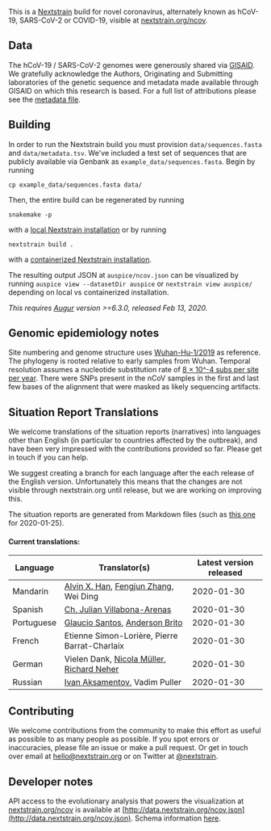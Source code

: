 This is a [Nextstrain](https://nextstrain.org) build for novel coronavirus, alternately known as hCoV-19, SARS-CoV-2 or COVID-19, visible at [nextstrain.org/ncov](https://nextstrain.org/ncov).

## Data

The hCoV-19 / SARS-CoV-2 genomes were generously shared via [GISAID](https://gisaid.org). We gratefully acknowledge the Authors, Originating and Submitting laboratories of the genetic sequence and metadata made available through GISAID on which this research is based. For a full list of attributions please see the [metadata file](data/metadata.tsv).

## Building

In order to run the Nextstrain build you must provision `data/sequences.fasta` and `data/metadata.tsv`.
We've included a test set of sequences that are publicly available via Genbank as `example_data/sequences.fasta`.
Begin by running
```
cp example_data/sequences.fasta data/
```
Then, the entire build can be regenerated by running
```
snakemake -p
```
with a [local Nextstrain installation](https://nextstrain.org/docs/getting-started/local-installation) or by running
```
nextstrain build .
```
with a [containerized Nextstrain installation](https://nextstrain.org/docs/getting-started/container-installation).

The resulting output JSON at `auspice/ncov.json` can be visualized by running `auspice view --datasetDir auspice` or `nextstrain view auspice/` depending on local vs containerized installation.

_This requires [Augur](https://github.com/nextstrain/augur) version >=6.3.0, released Feb 13, 2020._

## Genomic epidemiology notes

Site numbering and genome structure uses [Wuhan-Hu-1/2019](https://www.ncbi.nlm.nih.gov/nuccore/MN908947) as reference. The phylogeny is rooted relative to early samples from Wuhan. Temporal resolution assumes a nucleotide substitution rate of [8 &times; 10^-4 subs per site per year](http://virological.org/t/phylodynamic-analysis-176-genomes-6-mar-2020/356). There were SNPs present in the nCoV samples in the first and last few bases of the alignment that were masked as likely sequencing artifacts.

## Situation Report Translations

We welcome translations of the situation reports (narratives) into languages other than English (in particular to countries affected by the outbreak), and have been very impressed with the contributions provided so far.
Please get in touch if you can help.

We suggest creating a branch for each language after the each release of the English version.
Unfortunately this means that the changes are not visible through nextstrain.org until release, but we are working on improving this.

The situation reports are generated from Markdown files (such as [this one](https://github.com/nextstrain/ncov/blob/master/narratives/ncov_sit-rep_2020-01-25.md) for 2020-01-25).

#### Current translations:

| Language | Translator(s) | Latest version released |
| -------- | ------------- | ----------------------- |
| Mandarin | [Alvin X. Han](https://twitter.com/AlvinXHan), [Fengjun Zhang](https://twitter.com/fengjun_zhang), Wei Ding | 2020-01-30 |
| Spanish  | [Ch. Julian Villabona-Arenas](https://twitter.com/Chjulian) | 2020-01-30 |
| Portuguese  | [Glaucio Santos](https://twitter.com/glauciomarcos), [Anderson Brito](https://twitter.com/AndersonBrito_) | 2020-01-30 |
| French  | Etienne Simon-Lorière, Pierre Barrat-Charlaix | 2020-01-30 |
| German  | Vielen Dank, [Nicola Müller](https://twitter.com/nicfelm), [Richard Neher](https://twitter.com/richardneher) | 2020-01-30 |
| Russian  | [Ivan Aksamentov](https://twitter.com/ivan_aksamentov), Vadim Puller | 2020-01-30 |

## Contributing

We welcome contributions from the community to make this effort as useful as possible to as many people as possible.
If you spot errors or inaccuracies, please file an issue or make a pull request.
Or get in touch over email at hello@nextstrain.org or on Twitter at [@nextstrain](https://twitter.com/nextstrain).

## Developer notes

API access to the evolutionary analysis that powers the visualization at [nextstrain.org/ncov](https://nextstrain.org/ncov) is available at [http://data.nextstrain.org/ncov.json](http://data.nextstrain.org/ncov.json). Schema information [here](https://github.com/nextstrain/augur/blob/master/augur/data/schema-export-v2.json).
